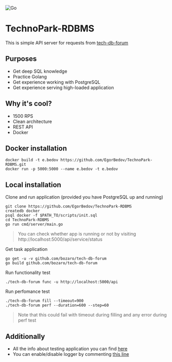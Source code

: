 ![Go](https://github.com/EgorBedov/TechnoPark-RDBMS/workflows/Go/badge.svg)

# TechnoPark-RDBMS

This is simple API server for requests from [tech-db-forum](https://github.com/bozaro/tech-db-forum)

## Purposes
 - Get deep SQL knowledge
 - Practice Golang
 - Get experience working with PostgreSQL
 - Get experience serving high-loaded application

## Why it's cool?
 - 1500 RPS
 - Clean architecture
 - REST API
 - Docker
 
## Docker installation

```
docker build -t e.bedov https://github.com/EgorBedov/TechnoPark-RDBMS.git
docker run -p 5000:5000 --name e.bedov -t e.bedov
```

## Local installation

Clone and run application (provided you have PostgreSQL up and running)
```
git clone https://github.com/EgorBedov/TechnoPark-RDBMS
createdb docker
psql docker -f $PATH_TO/scripts/init.sql
cd TechnoPark-RDBMS
go run cmd/server/main.go
```
> You can check whether app is running or not by visiting http://localhost:5000/api/service/status

Get task application
```
go get -u -v github.com/bozaro/tech-db-forum
go build github.com/bozaro/tech-db-forum
```

Run functionality test
```
./tech-db-forum func -u http://localhost:5000/api
```
 
Run perfomance test
```
./tech-db-forum fill --timeout=900
./tech-db-forum perf --duration=600 --step=60
```
> Note that this could fail with timeout during filling and any error during perf test

## Additionally
 - All the info about testing application you can find [here](https://github.com/bozaro/tech-db-forum)
 - You can enable/disable logger by commenting [this line](https://github.com/EgorBedov/TechnoPark-RDBMS/blob/b8ec3e615029e07ea0e08ef8786f2003d7749494/internal/app/server/settings.go#L50)
